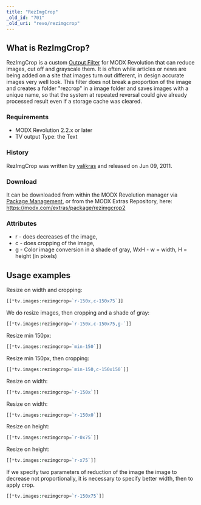 ```yaml
---
title: "RezImgCrop"
_old_id: "701"
_old_uri: "revo/rezimgcrop"
---
```


## What is RezImgCrop?

RezImgCrop is a custom [Output Filter](making-sites-with-modx/customizing-content/input-and-output-filters-(output-modifiers) "Input and Output Filters (Output Modifiers)") for MODX Revolution that can reduce images, cut off and grayscale them.
It is often while articles or news are being added on a site that images turn out different, in design accurate images very well look. This filter does not break a proportion of the image and creates a folder "rezcrop" in a image folder and saves images with a unique name, so that the system at repeated reversal could give already processed result even if a storage cache was cleared.

### Requirements

- MODX Revolution 2.2.x or later
- TV output Type: the Text

### History

RezImgCrop was written by [valikras](https://modx.com/extras/author/valikras) and released on Jun 09, 2011.

### Download

It can be downloaded from within the MODX Revolution manager via [Package Management](developing-in-modx/advanced-development/package-management "Package Management"), or from the MODX Extras Repository, here: <https://modx.com/extras/package/rezimgcrop2>

### Attributes

- r - does decreases of the image,
- c - does cropping of the image,
- g - Color image conversion in a shade of gray,
   WxH - w = width, H = height (in pixels)

## Usage examples

Resize on width and cropping:

``` php
[[*tv.images:rezimgcrop=`r-150x,c-150x75`]]
```

We do resize images, then cropping and a shade of gray:

``` php
[[*tv.images:rezimgcrop=`r-150x,c-150x75,g-`]]
```

Resize min 150px:

``` php
[[*tv.images:rezimgcrop=`min-150`]]
```

Resize min 150px, then cropping:

``` php
[[*tv.images:rezimgcrop=`min-150,c-150x150`]]
```

Resize on width:

``` php
[[*tv.images:rezimgcrop=`r-150x`]]
```

Resize on width:

``` php
[[*tv.images:rezimgcrop=`r-150x0`]]
```

Resize on height:

``` php
[[*tv.images:rezimgcrop=`r-0x75`]]
```

Resize on height:

``` php
[[*tv.images:rezimgcrop=`r-x75`]]
```

If we specify two parameters of reduction of the image the image to decrease not proportionally, it is necessary to specify better width, then to apply crop.

``` php
[[*tv.images:rezimgcrop=`r-150x75`]]
```
